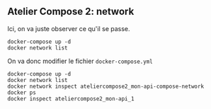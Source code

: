 ## Atelier Compose 2: network

Ici, on va juste observer ce qu'il se passe.

```
docker-compose up -d
docker network list
```

On va donc modifier le fichier `docker-compose.yml`

```
docker-compose up -d
docker network list
docker network inspect ateliercompose2_mon-api-compose-network
docker ps
docker inspect ateliercompose2_mon-api_1
```
